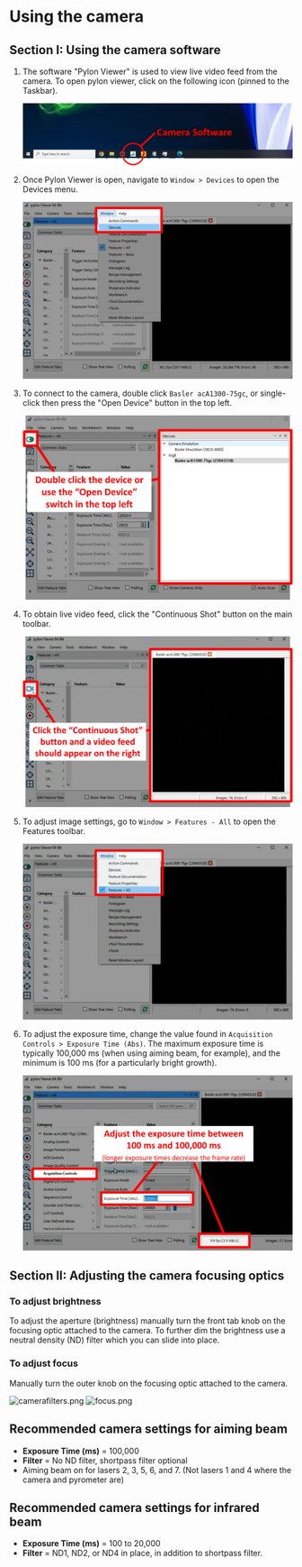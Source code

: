 # Using the camera

## Section I: Using the camera software

1. The software "Pylon Viewer" is used to view live video feed from the camera. To open pylon viewer, click on the following icon (pinned to the Taskbar).

    ![camerasoftware.png](../img/pylon.png)

1. Once Pylon Viewer is open, navigate to `Window > Devices` to open the Devices menu.

    ![devices.png](../img/devices.png)

1. To connect to the camera, double click `Basler acA1300-75gc`, or single-click then press the "Open Device" button in the top left. 

    ![devices2.png](../img/devices2.png)

1. To obtain live video feed, click the "Continuous Shot" button on the main toolbar.
    
    ![continuousshot.png](../img/continuousshot.png)

1. To adjust image settings, go to `Window > Features - All` to open the Features toolbar.

    ![featuresall.png](../img/featuresall.png)

1. To adjust the exposure time, change the value found in `Acquisition Controls > Exposure Time (Abs)`. The maximum exposure time is typically 100,000 ms (when using aiming beam, for example), and the minimum is 100 ms (for a particularly bright growth).

    ![exposure.png](../img/exposure.png)

## Section II: Adjusting the camera focusing optics

### To adjust brightness
To adjust the aperture (brightness) manually turn the front tab knob on the focusing optic attached to the camera. To further dim the brightness use a neutral density (ND) filter which you can slide into place.

### To adjust focus
Manually turn the outer knob on the focusing optic attached to the camera.

![camerafilters.png](../img/camerafilters.png)
![focus.png](../img/focus.png)

Recommended camera settings for aiming beam
---
- **Exposure Time (ms)** = 100,000
- **Filter** = No ND filter, shortpass filter optional
- Aiming beam on for lasers 2, 3, 5, 6, and 7. (Not lasers 1 and 4 where the camera and pyrometer are)

Recommended camera settings for infrared beam
---
- **Exposure Time (ms)** = 100 to 20,000
- **Filter** = ND1, ND2, or ND4 in place, in addition to shortpass filter.
